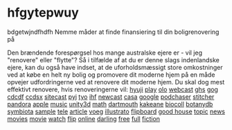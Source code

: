 # hfgytepwuy
bdgetwjndfhdfh
Nemme måder at finde finansiering til din boligrenovering på


Den brændende forespørgsel hos mange australske ejere er - vil jeg "renovere" eller "flytte"? Så i tilfælde af at du er denne slags indenlandske ejere, kan du også have indset, at de uforholdsmæssigt store omkostninger ved at købe en helt ny bolig og promovere dit moderne hjem på en måde opvejer udfordringerne ved at renovere dit moderne hjem. Du skal dog mest effektivt renovere, hvis renoveringerne vil: <a href="https://play.acast.com/s/6338b894f131c60012c4e4b9??hyuji.com">hyuji</a> <a href="https://play.acast.com/s/6338b8ed6f68d7001258fef6/">play</a> <a href="https://play.acast.com/s/6338bad651a8d600114fbaa3/?olo">olo</a> <a href="https://play.acast.com/s/6338bb67b7ce3c001298b9cf/">webcast</a> <a href="https://play.acast.com/s/6338becac20c8f00116c03f5?ghs">ghs</a> <a href="https://play.acast.com/s/6338c76f67467800123dd88b/?gog">gog</a> <a href="https://play.acast.com/s/6338c97f67467800123ddb82??cdcdf.com">cdcdf</a> <a href="https://play.acast.com/s/6338ca9588c51f0012376780??ccdsx.com">ccdsx</a> <a href="https://play.acast.com/s/6338cbb26f68d70012591982/">sitecast</a> <a href="https://play.acast.com/s/6338ccb0a26127001299ea04?pyj">pyj</a> <a href="https://play.acast.com/s/6338cdbaa26127001299eb74?tyo">tyo</a> <a href="https://play.acast.com/s/6338cea43823e200124be55d?ihf">ihf</a> <a href="https://play.acast.com/s/6338cf7826666100129e2cbf/">newcast</a> <a href="https://play.acast.com/s/6338d6ddc20c8f00116c2448/??casa">casa</a> <a href="https://issuetracker.google.com/issues/250234985">google</a> <a href="https://www.podchaser.com/podcasts/ristrutturazione-della-tua-cas-4905168">podchaser</a> <a href="https://www.stitcher.com/show/ristrutturazione-della-tua-casa/episode/prestito-di-capitale-proprio-207229991">stitcher</a> <a href="https://www.pandora.com/podcast/ristrutturazione-della-tua-casa/PC:1001028654">pandora</a> <a href="https://podcasts.apple.com/us/podcast/ristrutturazione-della-tua-casa/id1648002866">apple</a> <a href="https://music.amazon.com/podcasts/9bb4dec1-be7f-426c-ae4f-9c2399cd9685/ristrutturazione-della-tua-casa">music</a> <a href="https://issuetracker.unity3d.com/issues/all-models-become-suddenly-stuck-in-weird-poses-and-animations-are-messed-up-when-previewing-any-character-animation-in-the-editor-and-looking-around-in-the-scene-view">unity3d</a> <a href="https://springdale.math.ias.edu/ticket/19624">math</a> <a href="http://brainengineering.dartmouth.edu/psyc40wiki/index.php/Voeg_waarde_toe_aan_uw_huis">dartmouth</a> <a href="https://we.riseup.net/kakeane" target="_blank" rel="noopener">kakeane</a> <a href="https://biocoll.inhs.illinois.edu/portal/checklists/checklist.php?cl=39177" target="_blank" rel="noopener">biocoll</a> <a href="https://botanydb.colorado.edu/checklists/checklist.php?cl=13368" target="_blank" rel="noopener">botanydb</a> <a href="https://symbiota.ccber.ucsb.edu/checklists/checklist.php?cl=2923" target="_blank" rel="noopener">symbiota</a> <a href="https://www.hybrid-analysis.com/sample/7a256a46dda81f41a13e85a6bca1cceda61a33bc2dda755d438dba87029c8c16" target="_blank" rel="noopener">sample</a> <a href="https://telegra.ph/HjbhNMVADJyt-10-02" target="_blank" rel="noopener">tele</a> <a href="https://flipboard.com/article/uc-santa-barbara-collection-network-res/a-2Gvyz5akT6WtqHRRIlgOgQ%3Aa%3A3927451503-01d0b65787%2Fucsb.edu">article</a> <a href="https://flipboard.com/article/voeg-waarde-toe-aan-uw-huis---psyc-40-w/a-qQ0L0hiGSDizbL_WexdfjA%3Aa%3A3927451503-60d67b9ad0%2Fdartmouth.edu">voeg</a> <a href="https://flipboard.com/article/dallesempio-illustrato-sopra-on-acast/a-0FzP6uaARtqq2qqa9dLPFQ%3Aa%3A3927451503-c7a11ae820%2Facast.com">illustrato</a> <a href="https://flipboard.com/topic/movies/watch-the-woman-king-2022-fullmovie---/a-b5wFzE9cSzq-FQiHFOVrTA%3Aa%3A3927451503-0be8d60e29%2Facast.com">flipboard</a> <a href="https://flipboard.com/topic/movies/watch-the-good-house-2022-fullmovie-onl/a-eVY-n1sGS7aK6-lN60PBNw%3Aa%3A3927451503-7a831278a2%2Facast.com">good house</a> <a href="https://flipboard.com/topic/movies/watch-barbarian-2022-fullmovie-online-s/a-kgyrYA_ER3-gYRE9IltPNQ%3Aa%3A3927451503-fec1da59da%2Facast.com">topic</a> <a href="https://flipboard.com/topic/news/barbarian-2022-fullmovie-free-online-on/a-aEbnmk57TZSNnOHbeBIGGg%3Aa%3A3927451503-2280bdb92c%2Facast.com">news</a> <a href="https://flipboard.com/topic/movies/watch-avatar-2-the-way-of-water-2022-f/a-D_TgLv4bQ-mmwV5O8JBTow%3Aa%3A3927451503-fe98d0f71a%2Facast.com">movies</a> <a href="https://flipboard.com/topic/movies/123moviesto-watch-top-gun-maverick-2022/a-WuxWAorjRFiQsmzTsx42aQ%3Aa%3A3927451503-b78e0bceb8%2Facast.com">movie</a> <a href="https://flipboard.com/topic/movie/watch-top-gun-maverick-2022-fullmovie-/a-C_D8HUGhRmWogzgWofGEEQ%3Aa%3A3927451503-6d0351152e%2Facast.com">watch</a> <a href="https://flipboard.com/topic/movies/fullwatch-smile-2022-online-streaming-f/a-IbE8VFQAQ46fq-VqKLOk3g%3Aa%3A3927451503-549eb27858%2Facast.com">flip</a> <a href="https://flipboard.com/topic/movies/watch-bros-2022-fullmovie-online-stream/a-pmqcEHW8T6mmjvY44aYXVw%3Aa%3A3927451503-5162759dc1%2Facast.com">online</a> <a href="https://flipboard.com/topic/movies/watch-dont-worry-darling-free-2022-onli/a-Leg4nzfwRHKBPvKFdmD55w%3Aa%3A3927451503-07f681b12c%2Facast.com">darling</a> <a href="https://flipboard.com/topic/news/watch-dont-worry-darling-free-2022-onli/a-0hDSwvmkRk2Xy1hkZIhEoA%3Aa%3A3927451503-0f05294263%2Facast.com">free</a> <a href="https://flipboard.com/topic/horror/watch-smile-2022-fullmovie---streaming/a-9O_c8JLDRcez5Dct-Nn56w%3Aa%3A3927451503-4fa91ec580%2Facast.com">full</a> <a href="https://flipboard.com/topic/fiction/watch-smile-2022-fullmovie---streaming/a-P0l5Mlr_Qq-Z3_QtKhafNw%3Aa%3A3927451503-4c43d55729%2Facast.com">fiction</a>

